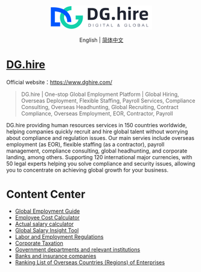 <div align="center">

![logo](./assets/logo.svg)

English | [简体中文](./README_zh_CN.md)

</div>

# [DG.hire](https://www.dghire.com/)

Official website：https://www.dghire.com/

> DG.hire | One-stop Global Employment Platform | Global Hiring, Overseas Deployment, Flexible Staffing, Payroll Services, Compliance Consulting, Overseas Headhunting, Global Recruiting, Contract Compliance, Overseas Employment, EOR, Contractor, Payroll

DG.hire providing human resources services in 150 countries worldwide, helping companies quickly recruit and hire global talent without worrying about compliance and regulation issues. Our main servies include overseas employment (as EOR), flexible staffing (as a contractor), payroll management, compliance consulting, global headhunting, and corporate landing, among others. Supporting 120 international major currencies, with 50 legal experts helping you solve compliance and security issues, allowing you to concentrate on achieving global growth for your business.

# Content Center
- [Global Employment Guide](https://dghire.com/resource/global)
- [Employee Cost Calculator](https://dghire.com/resource/cost-calculator)
- [Actual salary calculator](https://dghire.com/resource/wage-calculator)
- [Global Salary Insight Tool](https://dghire.com/resource/compensation-insight-tool)
- [Labor and Employment Regulations](https://dghire.com/resource/global/global/labor-employment-regulations)
- [Corporate Taxation](https://dghire.com/resource/global/global/corporate-tax)
- [Government departments and relevant institutions](https://dghire.com/resource/global/global/government-departments-relevant-institutions)
- [Banks and insurance companies](https://dghire.com/resource/global/global/banks-insurance-companies)
- [Ranking List of Overseas Countries (Regions) of Enterprises](https://dghire.com/rank-list)
